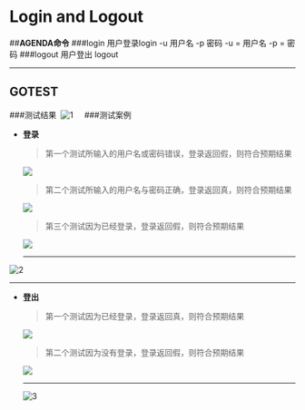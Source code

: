 ﻿# Login and Logout


##**AGENDA命令**
###login
用户登录login -u 用户名 -p 密码
-u = 用户名
-p = 密码
###logout
用户登出 logout

***
## **GOTEST**
###测试结果
 ![1][1]
 
 
###测试案例
- **登录**
  >第一个测试所输入的用户名或密码错误，登录返回假，则符合预期结果

   ![][4]

  > 第二个测试所输入的用户名与密码正确，登录返回真，则符合预期结果
  
  ![][5]
  > 第三个测试因为已经登录，登录返回假，则符合预期结果
   
  ![][6]
  ***
 ![2][2]

***
- **登出**
  >第一个测试因为已经登录，登录返回真，则符合预期结果

   ![][7]

  > 第二个测试因为没有登录，登录返回假，则符合预期结果
  
   ![][8]
   ***
  ![3][3]




  [1]: https://imgsa.baidu.com/forum/w%3D580/sign=f1e8776eaa8b87d65042ab1737092860/3dc9a0efce1b9d16bf0e5f3ef8deb48f8d5464b7.jpg
  
  [2]: https://imgsa.baidu.com/forum/w%3D580/sign=c4f551e48cd6277fe912323018391f63/ece0c91b9d16fdfaeca503b1bf8f8c5495ee7bb7.jpg
  
  [3]: https://imgsa.baidu.com/forum/w%3D580/sign=e57f77b92c7f9e2f70351d002f31e962/85149a16fdfaaf51b72a44e0875494eef11f7ab7.jpg
  
  [4]: https://imgsa.baidu.com/forum/w%3D580/sign=5b8fe79c25738bd4c421b239918a876c/ce3ae2dde71190eff7fd0a9ec51b9d16fdfa6078.jpg
  
  [5]:https://imgsa.baidu.com/forum/w%3D580/sign=8aa17d78b8de9c82a665f9875c8080d2/e20e4b086e061d951282ae7970f40ad163d9cabe.jpg
  
  [6]: https://imgsa.baidu.com/forum/w%3D580/sign=02baa58b5a3d26972ed3085565fab24f/9a57cbbf6c81800abb8e114fba3533fa828b4713.jpg
  
  [7]: https://imgsa.baidu.com/forum/w%3D580/sign=86222b693d7adab43dd01b4bbbd5b36b/d05f48c2d56285359be64a609bef76c6a7ef6378.jpg
  
  [8]: https://imgsa.baidu.com/forum/w%3D580/sign=1badee6766224f4a5799731b39f69044/78f5858ba61ea8d35449ec459c0a304e251f5813.jpg
